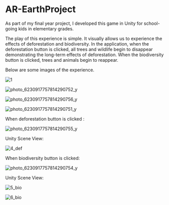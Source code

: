 # AR-EarthProject
As part of my final year project, I developed this game in Unity for school-going kids in elementary grades. 

The play of this experience is simple. It visually allows us to experience the effects of deforestation and biodiversity. 
In the application, when the deforestation button is clicked, all trees and wildlife begin to disappear demonstrating the long-term effects of deforestation. 
When the biodiversity button is clicked, trees and animals begin to reappear. 

Below are some images of the experience.

![1](https://github.com/k-Yashika/AR-EarthProject/assets/96520667/c4e088a8-530e-47e3-808a-cbaea9c994e7)

![photo_6230917757814290752_y](https://github.com/k-Yashika/AR-EarthProject/assets/96520667/e65513b8-420f-4d0b-b8fd-f2527af0b364)

![photo_6230917757814290756_y](https://github.com/k-Yashika/AR-EarthProject/assets/96520667/029c72d9-76ff-4f66-b0ef-3e345265adeb)

![photo_6230917757814290751_y](https://github.com/k-Yashika/AR-EarthProject/assets/96520667/00e6e35c-4787-4a23-8eb2-97de615166a0)

When deforestation button is clicked :

![photo_6230917757814290755_y](https://github.com/k-Yashika/AR-EarthProject/assets/96520667/bdcea734-27f2-4ca1-89ea-c9d8522d2927)

Unity Scene View:

![4_def](https://github.com/k-Yashika/AR-EarthProject/assets/96520667/587a0523-42f0-4ab7-840c-ba7bd424440a)

When biodiversity button is clicked:

![photo_6230917757814290754_y](https://github.com/k-Yashika/AR-EarthProject/assets/96520667/0c867df5-7b2b-421a-bd00-87cb55a87f88)

Unity Scene View:

![5_bio](https://github.com/k-Yashika/AR-EarthProject/assets/96520667/94459643-7b87-46e5-8ac6-d7f3090cd741)

![6_bio](https://github.com/k-Yashika/AR-EarthProject/assets/96520667/54903d8e-6cce-4b05-b13d-3f688e92582f)


